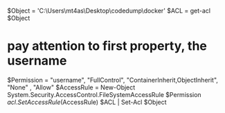 $Object = 'C:\Users\mt4as\Desktop\codedump\docker'
$ACL = get-acl $Object
# pay attention to first property, the username
$Permission = "username", "FullControl", "ContainerInherit,ObjectInherit", "None" , "Allow"
$AccessRule = New-Object System.Security.AccessControl.FileSystemAccessRule $Permission
$acl.SetAccessRule($AccessRule)
$ACL | Set-Acl $Object